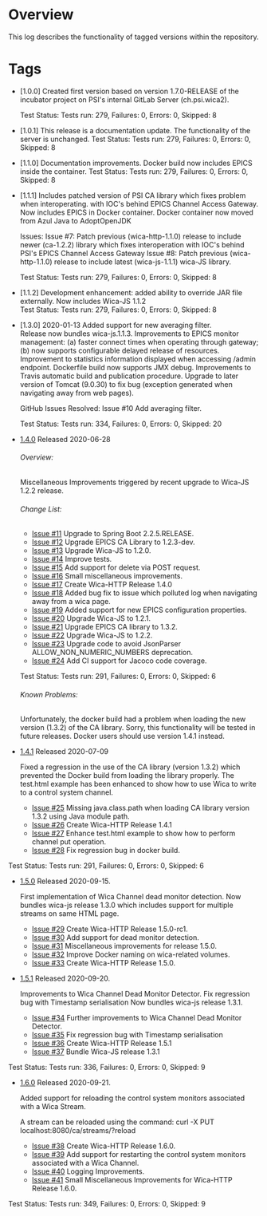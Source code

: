 # Overview

This log describes the functionality of tagged versions within the repository.

# Tags  
* [1.0.0] 
  Created first version based on version 1.7.0-RELEASE of the incubator project on PSI's 
  internal GitLab Server (ch.psi.wica2).
  
  Test Status: Tests run: 279, Failures: 0, Errors: 0, Skipped: 8
  
* [1.0.1] 
  This release is a documentation update. The functionality of the server is unchanged.
  Test Status: Tests run: 279, Failures: 0, Errors: 0, Skipped: 8
    
* [1.1.0] 
  Documentation improvements. Docker build now includes EPICS inside the container.
  Test Status: Tests run: 279, Failures: 0, Errors: 0, Skipped: 8
   
* [1.1.1] 
  Includes patched version of PSI CA library which fixes problem when interoperating.
  with IOC's behind EPICS Channel Access Gateway.
  Now includes EPICS in Docker container. 
  Docker container now moved from Azul Java to AdoptOpenJDK
    
  Issues:
  Issue #7: Patch previous (wica-http-1.1.0) release to include newer (ca-1.2.2) library which fixes interoperation with IOC's behind PSI's EPICS Channel Access Gateway
  Issue #8: Patch previous (wica-http-1.1.0) release to include latest (wica-js-1.1.1) wica-JS library.
   
  Test Status: Tests run: 279, Failures: 0, Errors: 0, Skipped: 8
   
* [1.1.2] 
  Development enhancement: added ability to override JAR file externally.
  Now includes Wica-JS 1.1.2    
  Test Status: Tests run: 279, Failures: 0, Errors: 0, Skipped: 8
   
* [1.3.0] 2020-01-13
  Added support for new averaging filter.    
  Release now bundles wica-js.1.1.3.
  Improvements to EPICS monitor management: (a) faster connect times when operating through gateway; (b) now
  supports configurable delayed release of resources.
  Improvement to statistics information displayed when accessing /admin endpoint.
  Dockerfile build now supports JMX debug. 
  Improvements to Travis automatic build and publication procedure.
  Upgrade to later version of Tomcat (9.0.30) to fix bug (exception generated when navigating away from web pages).

  GitHub Issues Resolved:
  Issue #10 Add averaging filter.
  
  Test Status: Tests run: 334, Failures: 0, Errors: 0, Skipped: 20
  
* [1.4.0](https://github.com/paulscherrerinstitute/wica-http/releases/tag/1.4.0) Released 2020-06-28

  ###### Overview:
  
  Miscellaneous Improvements triggered by recent upgrade to Wica-JS 1.2.2 release.
  
  ###### Change List: 
  
  * [Issue #11](https://github.com/paulscherrerinstitute/wica-http/issues/11) Upgrade to Spring Boot 2.2.5.RELEASE.
  * [Issue #12](https://github.com/paulscherrerinstitute/wica-http/issues/12) Upgrade EPICS CA Library to 1.2.3-dev.
  * [Issue #13](https://github.com/paulscherrerinstitute/wica-http/issues/13) Upgrade Wica-JS to 1.2.0.
  * [Issue #14](https://github.com/paulscherrerinstitute/wica-http/issues/14) Improve tests.
  * [Issue #15](https://github.com/paulscherrerinstitute/wica-http/issues/15) Add support for delete via POST request.
  * [Issue #16](https://github.com/paulscherrerinstitute/wica-http/issues/16) Small miscellaneous improvements.
  * [Issue #17](https://github.com/paulscherrerinstitute/wica-http/issues/17) Create Wica-HTTP Release 1.4.0
  * [Issue #18](https://github.com/paulscherrerinstitute/wica-http/issues/18) Added bug fix to issue which polluted log when navigating away from a wica page. 
  * [Issue #19](https://github.com/paulscherrerinstitute/wica-http/issues/19) Added support for new EPICS configuration properties.
  * [Issue #20](https://github.com/paulscherrerinstitute/wica-http/issues/20) Upgrade Wica-JS to 1.2.1. 
  * [Issue #21](https://github.com/paulscherrerinstitute/wica-http/issues/21) Upgrade EPICS CA library to 1.3.2.
  * [Issue #22](https://github.com/paulscherrerinstitute/wica-http/issues/22) Upgrade Wica-JS to 1.2.2. 
  * [Issue #23](https://github.com/paulscherrerinstitute/wica-http/issues/23) Upgrade code to avoid JsonParser ALLOW_NON_NUMERIC_NUMBERS deprecation.
  * [Issue #24](https://github.com/paulscherrerinstitute/wica-http/issues/24) Add CI support for Jacoco code coverage.
  
  Test Status: Tests run: 291, Failures: 0, Errors: 0, Skipped: 6  
  
  ###### Known Problems:
    
  Unfortunately, the docker build had a problem when loading the new version (1.3.2) of the CA library. Sorry, this 
  functionality will be tested in future releases. Docker users should use version 1.4.1 instead.
  
* [1.4.1](https://github.com/paulscherrerinstitute/wica-http/releases/tag/1.4.1) Released 2020-07-09

  Fixed a regression in the use of the CA library (version 1.3.2) which prevented the Docker build from loading the 
  library properly.
  The test.html example has been enhanced to show how to use Wica to write to a control system channel.
  
  * [Issue #25](https://github.com/paulscherrerinstitute/wica-http/issues/25) Missing java.class.path when loading CA library version 1.3.2 using Java module path.
  * [Issue #26](https://github.com/paulscherrerinstitute/wica-http/issues/26) Create Wica-HTTP Release 1.4.1
  * [Issue #27](https://github.com/paulscherrerinstitute/wica-http/issues/17) Enhance test.html example to show how to perform channel put operation. 
  * [Issue #28](https://github.com/paulscherrerinstitute/wica-http/issues/28) Fix regression bug in docker build.

Test Status: Tests run: 291, Failures: 0, Errors: 0, Skipped: 6  

* [1.5.0](https://github.com/paulscherrerinstitute/wica-http/releases/tag/1.5.0) Released 2020-09-15.

  First implementation of Wica Channel dead monitor detection.
  Now bundles wica-js release 1.3.0 which includes support for multiple streams on same HTML page.
  
  * [Issue #29](https://github.com/paulscherrerinstitute/wica-http/issues/29) Create Wica-HTTP Release 1.5.0-rc1.
  * [Issue #30](https://github.com/paulscherrerinstitute/wica-http/issues/30) Add support for dead monitor detection.
  * [Issue #31](https://github.com/paulscherrerinstitute/wica-http/issues/31) Miscellaneous improvements for release 1.5.0.
  * [Issue #32](https://github.com/paulscherrerinstitute/wica-http/issues/32) Improve Docker naming on wica-related volumes.
  * [Issue #33](https://github.com/paulscherrerinstitute/wica-http/issues/33) Create Wica-HTTP Release 1.5.0.
  

* [1.5.1](https://github.com/paulscherrerinstitute/wica-http/releases/tag/1.5.1) Released 2020-09-20.

  Improvements to Wica Channel Dead Monitor Detector.
  Fix regression bug with Timestamp serialisation
  Now bundles wica-js release 1.3.1.
  
  * [Issue #34](https://github.com/paulscherrerinstitute/wica-http/issues/34) Further improvements to Wica Channel Dead Monitor Detector.
  * [Issue #35](https://github.com/paulscherrerinstitute/wica-http/issues/35) Fix regression bug with Timestamp serialisation
  * [Issue #36](https://github.com/paulscherrerinstitute/wica-http/issues/36) Create Wica-HTTP Release 1.5.1
  * [Issue #37](https://github.com/paulscherrerinstitute/wica-http/issues/37) Bundle Wica-JS release 1.3.1
  
Test Status: Tests run: 336, Failures: 0, Errors: 0, Skipped: 9  


* [1.6.0](https://github.com/paulscherrerinstitute/wica-http/releases/tag/1.6.0) Released 2020-09-21.

  Added support for reloading the control system monitors associated with a Wica Stream.
  
  A stream can be reloaded using the command:
  curl -X PUT localhost:8080/ca/streams/<streamId>?reload
  
  * [Issue #38](https://github.com/paulscherrerinstitute/wica-http/issues/34) Create Wica-HTTP Release 1.6.0.
  * [Issue #39](https://github.com/paulscherrerinstitute/wica-http/issues/35) Add support for restarting the control system monitors associated with a Wica Channel.
  * [Issue #40](https://github.com/paulscherrerinstitute/wica-http/issues/36) Logging Improvements.
  * [Issue #41](https://github.com/paulscherrerinstitute/wica-http/issues/37) Small Miscellaneous Improvements for Wica-HTTP Release 1.6.0.
  
Test Status: Tests run: 349, Failures: 0, Errors: 0, Skipped: 9  
 
 